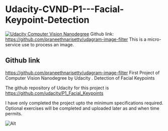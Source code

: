 # Udacity-CVND-P1---Facial-Keypoint-Detection
[![Udacity Computer Vision Nanodegree](http://tugan0329.bitbucket.io/imgs/github/cvnd.svg)](https://www.udacity.com/course/computer-vision-nanodegree--nd891)
Github link: https://github.com/praneethnarisetty/udagram-image-filter This is a micro-service use to process an image.
## Github link
https://github.com/praneethnarisetty/udagram-image-filter
First Project of Computer Vision Nanodegree by Udacity . Detection of Facial Keypoints

The github repository of Udacity for this project is https://github.com/udacity/P1_Facial_Keypoints 

I have only completed the project upto the minimum specifications required.
Optional exercises will be completed and uploaded later as and when time permits.<br/>

![Alt](https://raw.githubusercontent.com/udacity/P1_Facial_Keypoints/master/images/key_pts_example.png)
